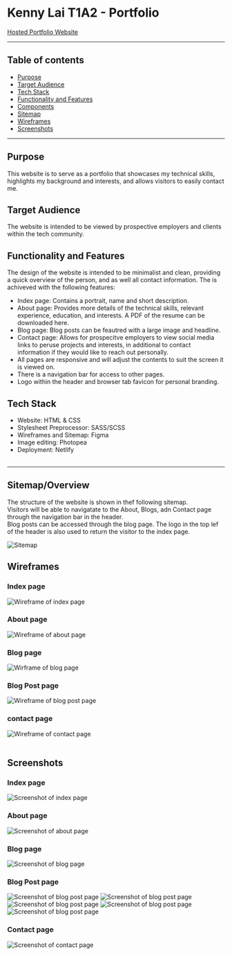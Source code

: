 # Kenny Lai T1A2 - Portfolio

[Hosted Portfolio Website](https://kenwebdev.netlify.app/)  


---

## Table of contents
- [Purpose](#purpose)  
- [Target Audience](#target-audience)
- [Tech Stack](#tech-stack)
- [Functionality and Features](#functionality-and-features)
- [Components](#components)
- [Sitemap](#sitemap)
- [Wireframes](#wireframes)
- [Screenshots](#screenshots)  

---


## Purpose
This website is to serve as a portfolio that showcases my technical skills, highlights my background and interests, and allows visitors to easily contact me. 

## Target Audience
The website is intended to be viewed by prospective employers and clients within the tech community.

## Functionality and Features
The design of the website is intended to be minimalist and clean, providing a quick overview of the person, and as well all contact information.
The is achiveved with the following features:
- Index page: Contains a portrait, name and short description.
- About page: Provides more details of the technical skills, relevant experience, education, and interests. A PDF of the resume can be downloaded here.
- Blog page: Blog posts can be feautred with a large image and headline.
- Contact page: Allows for prospecitve employers to view social media links to peruse projects and interests, in additional to contact information if they would like to reach out personally.
- All pages are responsive and will adjust the contents to suit the screen it is viewed on.
- There is a navigation bar for access to other pages.
- Logo within the header and browser tab favicon for personal branding.

## Tech Stack
- Website: HTML & CSS
- Stylesheet Preprocessor: SASS/SCSS
- Wireframes and Sitemap: Figma
- Image editing: Photopea
- Deployment: Netlify  
  <br>
---

## Sitemap/Overview
The structure of the website is shown in thef following sitemap.  
Visitors will be able to navigatate to the About, Blogs, adn Contact page through the navigation bar in the header.  
 Blog posts can be accessed through the blog page. 
The logo in the top lef of the header is also used to return the visitor to the index page.

![Sitemap](/docs/sitemap.png)

## Wireframes
### Index page
![Wireframe of index page](/docs/wireframe-index.png)
### About page
![Wireframe of about page](/docs/wireframe-about.png)
### Blog page
![Wirframe of blog page](/docs/wireframe-blog.png)
### Blog Post page
![Wireframe of blog post page](/docs/wireframe-blog-post.png)
### contact page
![Wireframe of contact page](/docs/wireframe-contact.png)
<br>
<br>

## Screenshots
### Index page
![Screenshot of index page](/docs/screenshot-index.png)
### About page
![Screenshot of about page](/docs/screenshot-about.png)
### Blog page
![Screenshot of blog page](/docs/screenshot-blog.png)
### Blog Post page
![Screenshot of blog post page](/docs/screenshot-blog-post-1.png)
![Screenshot of blog post page](/docs/screenshot-blog-post-2.png)
![Screenshot of blog post page](/docs/screenshot-blog-post-3.png)
![Screenshot of blog post page](/docs/screenshot-blog-post-4.png)
![Screenshot of blog post page](/docs/screenshot-blog-post-5.png)
### Contact page
![Screenshot of contact page](/docs/screenshot-contact.png)







